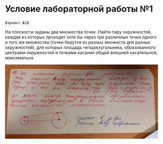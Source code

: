 # Условие лабораторной работы №1

`Вариант №18`

На плоскости заданы два множества точек. Найти пару окружностей, каждая из которых проходит хотя бы через три различные точки одного и того же множества (точки берутся из разных множеств для разных окружностей), для которых площадь четырехугольника, образованного центрами окружностей и точками касания общей внешней касательной, максимальна.

![Alt text for the image](lab1.jpeg)

